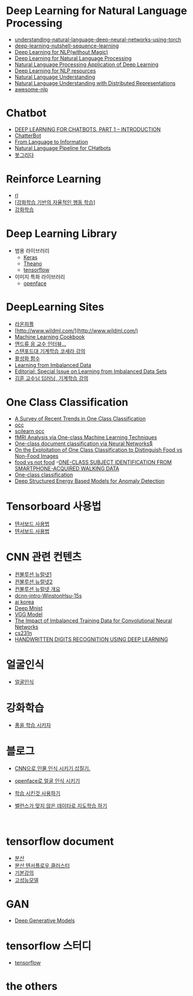 Deep Learning for Natural Language Processing
=======
- [understanding-natural-language-deep-neural-networks-using-torch](https://devblogs.nvidia.com/parallelforall/understanding-natural-language-deep-neural-networks-using-torch/)
- [deep-learning-nutshell-sequence-learning](https://devblogs.nvidia.com/parallelforall/deep-learning-nutshell-sequence-learning/)
- [Deep Learning for NLP(without Magic)](./nlp/socher-lxmls.pdf)
- [Deep Learning for Natural Language Processing](./nlp/2009_tutorial_nips.pdf)
- [Natural Language Processing Application of Deep Learning](./nlp/nlp.pdf)
- [Deep Learning for NLP resources](https://github.com/andrewt3000/DL4NLP/blob/master/README.md)
- [Natural Language Understanding](http://www.inf.ed.ac.uk/teaching/courses/nlu/lectures.html)
- [Natural Language Understanding with Distributed Representations](http://www.kyunghyuncho.me/home/courses/ds-ga-3001-fall-2015)
- [awesome-nlp](https://github.com/keonkim/awesome-nlp#user-content-python)



Chatbot
===
- [DEEP LEARNING FOR CHATBOTS, PART 1 – INTRODUCTION](http://www.wildml.com/2016/04/deep-learning-for-chatbots-part-1-introduction/)
- [ChatterBot](https://github.com/gunthercox/ChatterBot)
- [From Language to Information](./chatbot/chatbot.pdf)
- [Natural Language Pipeline for CHatbots](https://hackernoon.com/natural-language-pipeline-for-chatbots-897bda41482)
- [봇그리다](https://brunch.co.kr/@pilsogood/3)


Reinforce Learning 
===
- [rl](https://github.com/aikorea/awesome-rl)
- [[강화학습 기반의 자율적인 행동 학습]](http://www.gameai.net/Article/RLAgent/RLAgent.htm)
- [강화학습](http://solarisailab.com/archives/57)

Deep Learning Library
===
- 범용 라이브러리 
  + [Keras](./library/keras/README.md)
  + [Theano](./library/Theano/README.MD)
  + [tensorflow](./library/tensorflow/README.MD)
- 이미지 특화 라이브러리 
  + [openface](./library/openface/README.md)

DeepLearning Sites 
===
- [라온피플](http://m.blog.naver.com/laonple/220738560542)
- [http://www.wildml.com/](http://www.wildml.com/)
- [Machine Learning Cookbook](https://www.gitbook.com/book/bigaidream/subsets_ml_cookbook/details)
- [앤드류 응 교수 인터뷰...](http://events.technologyreview.com/emtech/digital/16/video/watch/andrew-ng-deep-learning/)
- [스탠포드대 기계학습 코세라 강의](https://www.coursera.org/learn/machine-learning/home/welcome)
- [활성화 함수](https://en.wikipedia.org/wiki/Activation_function)
- [Learning from Imbalanced Data](http://citeseerx.ist.psu.edu/viewdoc/download?doi=10.1.1.331.6205&rep=rep1&type=pdf)
- [Editorial: Special Issue on Learning from Imbalanced Data Sets](https://www3.nd.edu/~dial/publications/chawla2004editorial.pdf)
- [김훈 교수님 딥러닝, 기계학습 강의](https://hunkim.github.io/ml/)

One Class Classification
===
 - [A Survey of Recent Trends in One Class Classification](https://cs.uwaterloo.ca/~s255khan/files/occ_survey09.pdf)
 - [occ](https://www.hindawi.com/journals/mpe/2015/412957/)
 - [scilearn occ](http://scikit-learn.org/stable/auto_examples/svm/plot_oneclass.html)
 - [fMRI Analysis via One-class Machine Learning Techniques](https://www.ijcai.org/Proceedings/05/Papers/post-0172.pdf)
 - [One-class document classification via Neural Networks$](http://cs.haifa.ac.il/~manevitz/Publication/One-class%20document%20classification%20via%20Neural%20Networks.pdf)
 - [On the Exploitation of One Class Classification to Distinguish Food vs Non-Food Images](http://iplab.dmi.unict.it/madima2015/Madima2015OneClassClassification.pdf)
 - [food vs not food](http://iplab.dmi.unict.it/madima2015/Presentazione_MADIMA.pdf)
    -[ONE-CLASS SUBJECT IDENTIFICATION FROM SMARTPHONE-ACQUIRED WALKING DATA](http://tesi.cab.unipd.it/51479/1/merelli_luca_tesi.pdf)
 - [One-class classification](http://homepage.tudelft.nl/n9d04/thesis.pdf)
 - [Deep Structured Energy Based Models for Anomaly Detection](https://arxiv.org/pdf/1605.07717.pdf)

Tensorboard 사용법
===
- [텐서보드 사용법](https://github.com/tensorflow/tensorflow/blob/master/tensorflow/tensorboard/README.md)
- [텐서보드 사용법](https://www.tensorflow.org/versions/master/get_started/summaries_and_tensorboard)


CNN 관련 컨텐츠
===
- [컨불루션 뉴럴넷1](http://t-robotics.blogspot.kr/2016/05/convolutional-neural-network_31.html#.V1ZrWpOLSlM)
- [컨불루션 뉴럴넷2](http://keunwoochoi.blogspot.kr/2015/07/convolutional-neural-network.html)
- [컨불루션 뉴럴넷 개요](http://keunwoochoi.blogspot.kr/search/label/CNNs)
- [dcnn-intro-WinstonHsu-15s](http://speech.ee.ntu.edu.tw/~tlkagk/courses/MLDS_2015/NN%20Lecture/dcnn-intro-WinstonHsu-15s.pdf)
- [ai korea](http://aikorea.org/cs231n/convolutional-networks/)
- [Deep Mnist](http://antilibrary.org/1043)
- [VGG Model](https://github.com/machrisaa/tensorflow-vgg/blob/master/test_vgg19_trainable.py)
- [The Impact of Imbalanced Training Data for Convolutional Neural Networks](https://www.kth.se/social/files/588617ebf2765401cfcc478c/PHensmanDMasko_dkand15.pdf)
- [cs231n](http://cs231n.github.io/convolutional-networks/)
- [HANDWRITTEN DIGITS RECOGNITION USING DEEP LEARNING](https://faisalorakzai.wordpress.com/2016/06/01/handwritten-digits-recognition-using-deep-learning/)


얼굴인식
===
- [얼굴인식](./library/faceRecon/contents.md)

강화학습
===
- [퐁을 학습 시키자](http://keunwoochoi.blogspot.kr/2016/06/andrej-karpathy.html)

블로그 
===
- [CNN으로 인물 인식 시키기 삽질기.](./blog/post1/contents.md)

- [openface로 얼굴 인식 시키기](./blog/post3/content.md)

- [학습 시킨것 사용하기](./blog/post4/use_tensorflow.md)

- [밸런스가 맞지 않은 데이타로 지도학습 하기](./blog/post5/contents.md)

  ​

tensorflow document
===
- [분산](https://www.tensorflow.org/deploy/distributed)
- [분산 텐서플로우 클러스터](https://www.tensorflow.org/api_docs/python/tf/train/ClusterSpec)
- [기본강의](https://github.com/hunkim/DeepLearningZeroToAll/blob/master/lab-13-3-mnist_save_restore.py)
- [고성능모델](https://www.tensorflow.org/performance/performance_models)


GAN
===
- [Deep Generative Models](https://www.slideshare.net/HyungjooCho2/deep-generative-modelpdf)


tensorflow 스터디  
===
- [tensorflow](./tf1study/index.md)

# the others 

